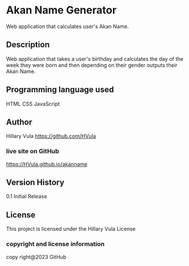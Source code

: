# Akan Name Generator
Web application that calculates user's Akan Name.

## Description
Web application that takes a user's birthday and calculates the day of the week they were born and then depending on their gender outputs their Akan Name.

## Programming language used
HTML
CSS
JavaScript

## Author
Hillary Vula
https://github.com/HVula

### live site on GitHub

https://HVula.github.io/akanname

## Version History
0.1
Initial Release

## License
This project is licensed under the Hillary Vula License 

### copyright and license information
copy right@2023 GitHub